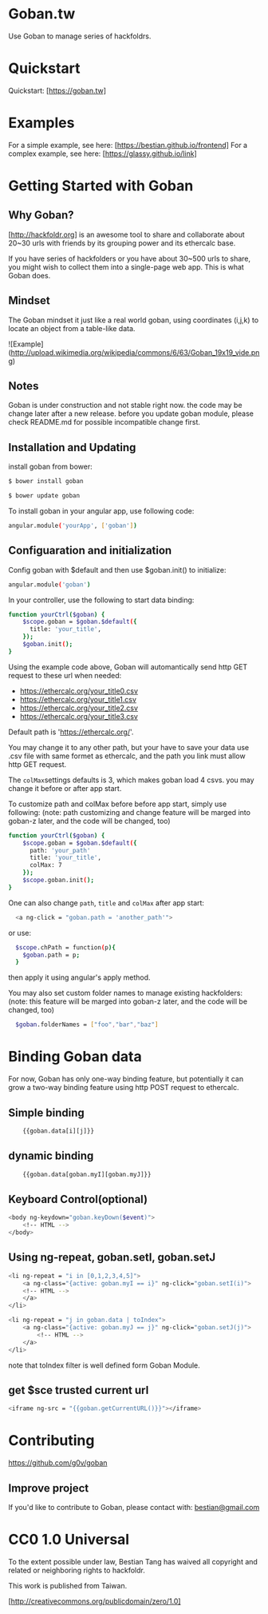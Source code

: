 Goban.tw
========

Use Goban to manage series of hackfoldrs.

# Quickstart

Quickstart: [https://goban.tw]

# Examples

For a simple example, see here: [https://bestian.github.io/frontend]
For a complex example, see here: [https://glassy.github.io/link]

# Getting Started with Goban

## Why Goban?

[http://hackfoldr.org] is an awesome tool to share and collaborate about 20~30 urls with friends by its grouping power and its ethercalc base.

If you have series of hackfolders or you have about 30~500 urls to share, you might wish to collect them into a single-page web app. This is what Goban does.

## Mindset

The Goban mindset it just like a real world goban, using coordinates (i,j,k) to locate an object from a table-like data.

![Example] (http://upload.wikimedia.org/wikipedia/commons/6/63/Goban_19x19_vide.png)

## Notes

Goban is under construction and not stable right now. the code may be change later after a new release. before you update goban module, please check README.md for possible incompatible change first.

## Installation and Updating

install goban from bower:

```bash
$ bower install goban 
```

```bash
$ bower update goban 
```

To install goban in your angular app, use following code:

```bash
angular.module('yourApp', ['goban'])

```

## Configuaration and initialization

Config goban with $default and then use $goban.init() to initialize:

```bash
angular.module('goban')
```

In your controller, use the following to start data binding:

```bash
function yourCtrl($goban) {
    $scope.goban = $goban.$default({
      title: 'your_title',
    });
    $goban.init();
}

```

Using the example code above, Goban will automantically send http GET request to these url when needed: 
	
* https://ethercalc.org/your_title0.csv
* https://ethercalc.org/your_title1.csv
* https://ethercalc.org/your_title2.csv
* https://ethercalc.org/your_title3.csv

Default path is 'https://ethercalc.org/'.

You may change it to any other path, but your have to save your data use .csv file with same formet as ethercalc, and the path you link must allow http GET request.

The `colMax`settings defaults is 3, which makes goban load 4 csvs. you may change it before or after app start.

To customize path and colMax before before app start, simply use following:
(note: path customizing and change feature will be marged into goban-z later, and the code will be changed, too)

```bash
function yourCtrl($goban) {
    $scope.goban = $goban.$default({
      path: 'your_path'
      title: 'your_title',
      colMax: 7
    });
    $scope.goban.init();
}

```

One can also change `path`, `title` and `colMax` after app start:


```bash
  <a ng-click = "goban.path = 'another_path'">
```

or use:

```bash
  $scope.chPath = function(p){
    $goban.path = p;
  }
```

then apply it using angular's apply method.

You may also set custom folder names to manage existing hackfolders:
(note: this feature will be marged into goban-z later, and the code will be changed, too)

```bash
  $goban.folderNames = ["foo","bar","baz"]
```

# Binding Goban data

For now, Goban has only one-way binding feature, but potentially it can grow a two-way binding feature using http POST request to ethercalc.

## Simple binding

```bash
	{{goban.data[i][j]}}
```


## dynamic binding

```bash
	{{goban.data[goban.myI][goban.myJ]}}
```

## Keyboard Control(optional)


```bash
<body ng-keydown="goban.keyDown($event)">
	<!-- HTML -->
</body>

```

## Using ng-repeat, goban.setI, goban.setJ
```bash
<li ng-repeat = "i in [0,1,2,3,4,5]">
	<a ng-class="{active: goban.myI == i}" ng-click="goban.setI(i)">
	<!-- HTML -->
	</a>
</li>
```


```bash
<li ng-repeat = "j in goban.data | toIndex">
	<a ng-class="{active: goban.myJ == j}" ng-click="goban.setJ(j)">
		<!-- HTML -->
	</a>
</li>
```

note that toIndex filter is well defined form Goban Module.


## get $sce trusted current url


```bash
<iframe ng-src = "{{goban.getCurrentURL()}}"></iframe>
```


# Contributing

https://github.com/g0v/goban

## Improve project

If you'd like to contribute to Goban, please contact with: bestian@gmail.com


# CC0 1.0 Universal
To the extent possible under law, Bestian Tang has waived all copyright and related or neighboring rights to hackfoldr.

This work is published from Taiwan.

[http://creativecommons.org/publicdomain/zero/1.0]
